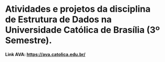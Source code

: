 <h1>Atividades e projetos da disciplina de Estrutura de Dados na Universidade Católica de Brasília (3º Semestre).</h1>

<h4>Link AVA: <a href="https://ava.catolica.edu.br/">https://ava.catolica.edu.br/</a></h4>
